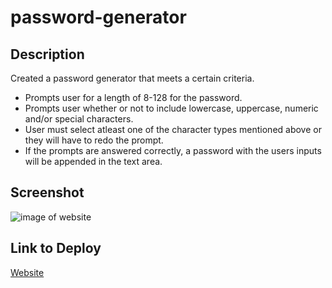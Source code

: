 # password-generator


## Description
Created a password generator that meets a certain criteria.
- Prompts user for a length of 8-128 for the password.
- Prompts user whether or not to include lowercase, uppercase, numeric and/or special characters.
- User must select atleast one of the character types mentioned above or they will have to redo the prompt.
- If the prompts are answered correctly, a password with the users inputs will be appended in the text area.

## Screenshot
![image of website](assets/images/website-demo.png)

## Link to Deploy
[Website](https://akaydia.github.io/ricky-nguyen-portfolio/)
